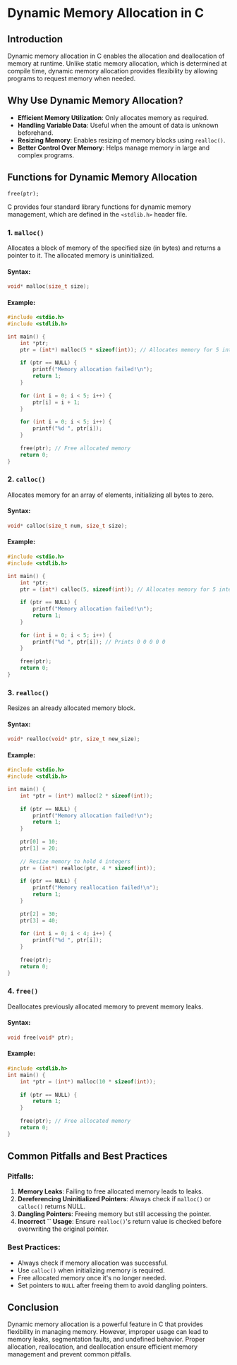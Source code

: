 # Dynamic Memory Allocation in C

## Introduction

Dynamic memory allocation in C enables the allocation and deallocation of memory at runtime. Unlike static memory allocation, which is determined at compile time, dynamic memory allocation provides flexibility by allowing programs to request memory when needed.

## Why Use Dynamic Memory Allocation?

- **Efficient Memory Utilization**: Only allocates memory as required.
- **Handling Variable Data**: Useful when the amount of data is unknown beforehand.
- **Resizing Memory**: Enables resizing of memory blocks using `realloc()`.
- **Better Control Over Memory**: Helps manage memory in large and complex programs.

## Functions for Dynamic Memory Allocation
    free(ptr);

C provides four standard library functions for dynamic memory management, which are defined in the `<stdlib.h>` header file.

### 1. `malloc()`

Allocates a block of memory of the specified size (in bytes) and returns a pointer to it. The allocated memory is uninitialized.

#### Syntax:

```c
void* malloc(size_t size);
```

#### Example:

```c
#include <stdio.h>
#include <stdlib.h>

int main() {
    int *ptr;
    ptr = (int*) malloc(5 * sizeof(int)); // Allocates memory for 5 integers
    
    if (ptr == NULL) {
        printf("Memory allocation failed!\n");
        return 1;
    }
    
    for (int i = 0; i < 5; i++) {
        ptr[i] = i + 1;
    }
    
    for (int i = 0; i < 5; i++) {
        printf("%d ", ptr[i]);
    }
    
    free(ptr); // Free allocated memory
    return 0;
}
```

### 2. `calloc()`

Allocates memory for an array of elements, initializing all bytes to zero.

#### Syntax:

```c
void* calloc(size_t num, size_t size);
```

#### Example:

```c
#include <stdio.h>
#include <stdlib.h>

int main() {
    int *ptr;
    ptr = (int*) calloc(5, sizeof(int)); // Allocates memory for 5 integers and initializes them to zero
    
    if (ptr == NULL) {
        printf("Memory allocation failed!\n");
        return 1;
    }
    
    for (int i = 0; i < 5; i++) {
        printf("%d ", ptr[i]); // Prints 0 0 0 0 0
    }
    
    free(ptr);
    return 0;
}
```

### 3. `realloc()`

Resizes an already allocated memory block.

#### Syntax:

```c
void* realloc(void* ptr, size_t new_size);
```

#### Example:

```c
#include <stdio.h>
#include <stdlib.h>

int main() {
    int *ptr = (int*) malloc(2 * sizeof(int));
    
    if (ptr == NULL) {
        printf("Memory allocation failed!\n");
        return 1;
    }
    
    ptr[0] = 10;
    ptr[1] = 20;
    
    // Resize memory to hold 4 integers
    ptr = (int*) realloc(ptr, 4 * sizeof(int));
    
    if (ptr == NULL) {
        printf("Memory reallocation failed!\n");
        return 1;
    }
    
    ptr[2] = 30;
    ptr[3] = 40;
    
    for (int i = 0; i < 4; i++) {
        printf("%d ", ptr[i]);
    }
    
    free(ptr);
    return 0;
}
```

### 4. `free()`

Deallocates previously allocated memory to prevent memory leaks.

#### Syntax:

```c
void free(void* ptr);
```

#### Example:

```c
#include <stdlib.h>
int main() {
    int *ptr = (int*) malloc(10 * sizeof(int));
    
    if (ptr == NULL) {
        return 1;
    }
    
    free(ptr); // Free allocated memory
    return 0;
}
```

## Common Pitfalls and Best Practices

### Pitfalls:

1. **Memory Leaks**: Failing to free allocated memory leads to leaks.
2. **Dereferencing Uninitialized Pointers**: Always check if `malloc()` or `calloc()` returns NULL.
3. **Dangling Pointers**: Freeing memory but still accessing the pointer.
4. **Incorrect ****\`\`**** Usage**: Ensure `realloc()`'s return value is checked before overwriting the original pointer.

### Best Practices:

- Always check if memory allocation was successful.
- Use `calloc()` when initializing memory is required.
- Free allocated memory once it's no longer needed.
- Set pointers to `NULL` after freeing them to avoid dangling pointers.

## Conclusion

Dynamic memory allocation is a powerful feature in C that provides flexibility in managing memory. However, improper usage can lead to memory leaks, segmentation faults, and undefined behavior. Proper allocation, reallocation, and deallocation ensure efficient memory management and prevent common pitfalls.


